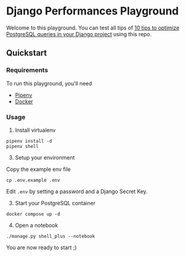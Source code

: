 # Django Performances Playground

Welcome to this playground. You can test all tips of [10 tips to optimize PostgreSQL queries in your Django project](https://www.gitguardian.com) using this repo.


## Quickstart

### Requirements

To run this playground, you'll need

- [Pipenv](https://github.com/pypa/pipenv)
- [Docker](https://www.docker.com/products/docker-desktop/)

### Usage

1. Install virtualenv

```
pipenv install -d
pipenv shell
```

3. Setup your environment

Copy the example env file

```
cp .env.example .env
```

Edit `.env` by setting a password and a Django Secret Key.

3. Start your PostgreSQL container

```
docker compose up -d
```

4. Open a notebook

```
./manage.py shell_plus --notebook
```

You are now ready to start ;)